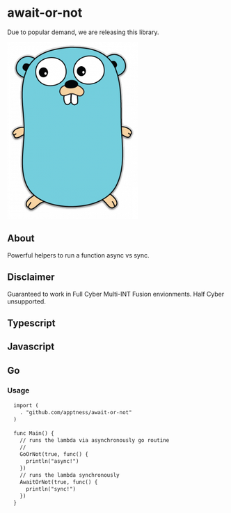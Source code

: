 # await-or-not

Due to popular demand, we are releasing this library.

![Go!](./assets/gopher.png?raw=true "Go!")

## About

Powerful helpers to run a function async vs sync.

## Disclaimer

Guaranteed to work in Full Cyber Multi-INT Fusion envionments. Half Cyber unsupported.

## Typescript

## Javascript

## Go

### Usage

```
  import (
    . "github.com/apptness/await-or-not"
  )

  func Main() {
    // runs the lambda via asynchronously go routine
    //
    GoOrNot(true, func() {
      println("async!")
    })
    // runs the lambda synchronously
    AwaitOrNot(true, func() {
      println("sync!")
    })
  }
```

